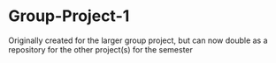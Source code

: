 # Group-Project-1
Originally created for the larger group project, but can now double as a repository for the other project(s) for the semester
